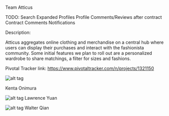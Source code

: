 Team Atticus

TODO:
Search
Expanded Profiles
Profile Comments/Reviews after contract
Contract Comments
Notifications


Description:

Atticus aggregates online clothing and merchandise on a central hub where users can display their purchases and interact with the fashionista community. Some initial features we plan to roll out are a personalized wardrobe to share matchings, a filter for sizes and fashions. 


Pivotal Tracker link:
https://www.pivotaltracker.com/n/projects/1321150

![alt tag](https://cloud.githubusercontent.com/assets/7041750/7172633/f5d73142-e39f-11e4-92b9-307cf0133528.jpg)

Kenta Onimura


![alt tag](https://cloud.githubusercontent.com/assets/6827498/7212474/6bb38794-e51c-11e4-8dd0-89a120f5f6a4.JPG)
Lawrence Yuan


![alt tag](https://cloud.githubusercontent.com/assets/9376107/7212470/40e7e8e8-e51c-11e4-9b4a-845150143c38.jpg)
Walter Qian
